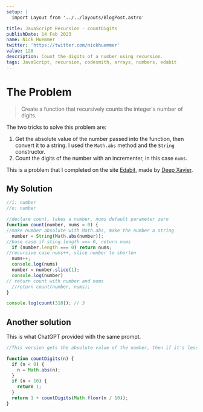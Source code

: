 ```yaml
---
setup: |
  import Layout from '../../layouts/BlogPost.astro'

title: JavaScript Recursion - countDigits
publishDate: 14 Feb 2023
name: Nick Huemmer
twitter: 'https://twitter.com/nickhuemmer'
value: 128
description: Count the digits of a number using recursion.
tags: JavaScript, recursion, codesmith, arrays, numbers, edabit
---
```


# The Problem

>Create a function that recursively counts the integer's number of digits.

The two tricks to solve this problem are: 

1. Get the absolute value of the number passed into the function, then convert it to a string.  I used the `Math.abs` method and the `String` constructor.
2. Count the digits of the number with an incrementer, in this case `nums`.

This is a problem that I completed on the site [Edabit](https://edabit.com/challenge/uL2Hi8Aj3FDgW9F7q), made by [Deep Xavier](https://edabit.com/user/a777e8chPvJkY3tKa).


## My Solution

```javascript
//i: number
//o: number

//declare count, takes a number, nums default parameter zero
function count(number, nums = 0) {
//make number absolute with Math.abs, make the number a string
  number = String(Math.abs(number));
//base case if sting.length === 0, return nums
  if (number.length === 0) return nums;
//recursive case nums++, slice number to shorten
  nums++;
  console.log(nums)
  number = number.slice(1);
  console.log(number)
// return count with number and nums
  //return count(number, nums);
}

console.log(count(318)); // 3
```

## Another solution 
This is what ChatGPT provided with the same prompt.

```javascript
//This version gets the absolute value of the number, then if it's less than 10, will return 1.  If greater than 10, it adds one to the recursive result of countDigits until it's less than 10.

function countDigits(n) {
  if (n < 0) {
    n = Math.abs(n);
  }
  if (n < 10) {
    return 1;
  }
  return 1 + countDigits(Math.floor(n / 10));
}

```